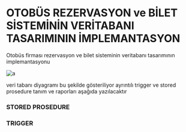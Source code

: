 # OTOBÜS REZERVASYON ve BİLET SİSTEMİNİN VERİTABANI TASARIMININ İMPLEMANTASYON
Otobüs firması rezervasyon ve bilet sisteminin veritabanı tasarımının implemantasyonu

![a](https://github.com/importanttobecalm/otobus-rezervasyon-ve-bilet-sistemi-veritaban-/assets/91744709/1059e140-7cd7-442d-8c6a-d5c7a21f784f)


veri tabanı diyagramı bu şekilde gösteriliyor ayrıntılı trigger ve stored prosedure  tanım ve raporları aşağıda yazılacaktır

### STORED PROSEDURE





### TRIGGER
